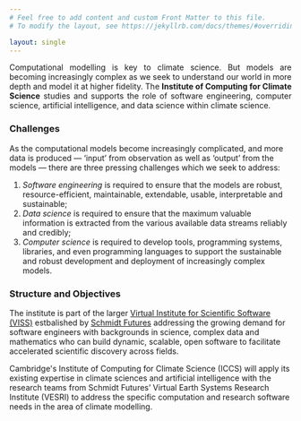 ```yaml
---
# Feel free to add content and custom Front Matter to this file.
# To modify the layout, see https://jekyllrb.com/docs/themes/#overriding-theme-defaults

layout: single
---
```


<p style='text-align:justify'>
Computational modelling is key to climate science. But models are becoming
increasingly complex as we seek to understand our world in more depth
and model it at higher fidelity. The <strong>Institute of Computing
for Climate Science</strong> studies and supports the role of software engineering, computer science, artificial
intelligence, and data science within climate science.

<h3>Challenges</h3>
As the computational models become increasingly complicated, and more data is produced — ‘input’ from observation as well as ‘output’ from the models — there are three pressing challenges which we seek to address:
<ol>
<li><i>Software engineering</i> is required to ensure that the models are robust, resource-efficient, maintainable, extendable, usable, interpretable and sustainable;
</li>
<li><i>Data science</i> is required to ensure that the maximum valuable information is extracted from the various available data streams reliably and credibly;
</li>
<li><i>Computer science</i> is required to develop tools, programming systems, libraries, and even programming languages to support the sustainable and robust development and deployment of increasingly complex models.
</li>
</ol>
</p>

<h3>Structure and Objectives</h3>

The institute is part of the larger <a
href="https://www.schmidtfutures.com/our-work/virtual-institute-for-scientific-software/">
Virtual Institute for Scientific Software (VISS)</a> estbalished by <a
href="https://www.schmidtfutures.com/">Schmidt Futures</a> addressing
the growing demand for software engineers with backgrounds in science,
complex data and mathematics who can build dynamic, scalable, open
software to facilitate accelerated scientific discovery across fields.

Cambridge's Institute of Computing for Climate Science (ICCS) will
apply its existing expertise in climate sciences and artificial
intelligence with the research teams from Schmidt Futures’ Virtual
Earth Systems Research Institute (VESRI) to address the specific
computation and research software needs in the area of climate
modelling.
